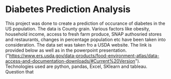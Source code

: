 # Diabetes Prediction Analysis

This project was done to create a prediction of occurance of diabetes in the US population. 
The data is County grain. 
Various factors like obesity, household income, access to fresh farm produce, SNAP authosried stores and restaurants, changes in percentage population etc have been taken into consideration. 
The data set was taken fro a USDA website. The link is provided below as well as in the powerpoint presentation. ("https://www.ers.usda.gov/data-products/food-environment-atlas/data-access-and-documentation-downloads/#Current%20Version"). 
Technologies used are python, pandas, Excel, SKlearn and tableau.
Question that 



